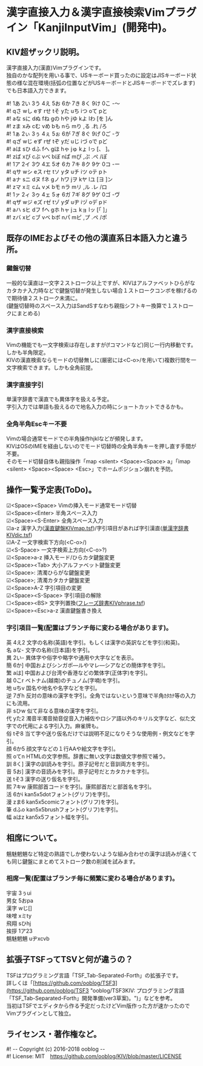 # 漢字直接入力＆漢字直接検索Vimプラグイン「KanjiInputVim」(開発中)。


## KIV超ザックリ説明。

漢字直接入力(漢直)Vimプラグインです。  
独自のかな配列を用いる事で、USキーボード買ったのに設定はJISキーボード状態の様な混在環境(括弧の位置などがUSキーボードとJISキーボードでズレます)でも日本語入力できます。  

&#35;!	1あ 2い 3う 4え 5お 6か 7き 8く 9け 0こ -〜  
&#35;!	qさ wし eす rせ tそ yた uち iつ oて pと  
&#35;!	aな sに dぬ fね gの hや jゆ kよ lわ [を ]ん  
&#35;!	zま xみ cむ vめ bも nら mり ,る .れ /ろ  
&#35;!	1ぁ 2ぃ 3ぅ 4ぇ 5ぉ 6が 7ぎ 8ぐ 9げ 0ご -ゔ  
&#35;!	qざ wじ eず rぜ tぞ yだ uじ iづ oで pど  
&#35;!	aは sひ dふ fへ gほ hゃ jゅ kょ lっ [、 ]。  
&#35;!	zば xび cぶ vべ bぼ nぱ mぴ ,ぷ .ぺ /ぽ  
&#35;!	1ア 2イ 3ウ 4エ 5オ 6カ 7キ 8ク 9ケ 0コ -ー  
&#35;!	qサ wシ eス rセ tソ yタ uチ iツ oテ pト  
&#35;!	aナ sニ dヌ fネ gノ hワ jヲ kヤ lユ [ヨ ]ン  
&#35;!	zマ xミ cム vメ bモ nラ mリ ,ル .レ /ロ  
&#35;!	1ァ 2ィ 3ゥ 4ェ 5ォ 6ガ 7ギ 8グ 9ゲ 0ゴ -ヴ  
&#35;!	qザ wジ eズ rゼ tゾ yダ uヂ iヅ oデ pド  
&#35;!	aハ sヒ dフ fヘ gホ hャ jュ kョ lッ [「 ]」  
&#35;!	zバ xビ cブ vベ bボ nパ mピ ,プ .ペ /ポ  


## 既存のIMEおよびその他の漢直系日本語入力と違う所。

### 鍵盤切替

一般的な漢直は一文字２ストローク以上ですが、KIVはアルファベットひらがなカタカナ入力時などで鍵盤切替が発生しない場合１ストロークコンボを稼げるので期待値２ストローク未満に。  
(鍵盤切替時のスペース入力はSandSすなわち親指シフトキー換算で１ストロークにまとめる)  


### 漢字直接検索

Vimの機能でも一文字検索は存在しますが(fコマンドなど)同じ一行内移動です。しかも半角限定。  
KIVの漢直検索ならモードの切替無しに(厳密には&lt;C-o&gt;/を用いて)複数行間を一文字検索できます。しかも全角前提。  


### 漢字直接字引

単漢字辞書で漢直でも異体字を扱える予定。  
字引入力では単語も扱えるので地名入力の時にショートカットできるかも。  


### 全角半角Escキー不要

Vimの場合通常モードでの半角操作hjklなどが頻発します。  
KIVはOSのIMEを経由しないのでモード切替時の全角半角キーを押し直す手間が不要。  
そのモード切替自体も親指操作「map &lt;silent&gt; &lt;Space&gt;&lt;Space&gt; a」「imap &lt;silent&gt; &lt;Space&gt;&lt;Space&gt; &lt;Esc&gt;」でホームポジション崩れを予防。  


## 操作一覧予定表(ToDo)。

☑&lt;Space&gt;&lt;Space&gt;	Vimの挿入モード通常モード切替  
☑&lt;Space&gt;&lt;Enter&gt;	半角スペース入力  
☑&lt;Space&gt;&lt;S-Enter&gt;	全角スペース入力  
☑a-z	漢字入力([漢直鍵盤KIVmap.tsf](https://github.com/ooblog/KIV/blob/master/autoload/KIVmap.tsf "KIV/KIVmap.tsf at master · ooblog/KIV"))/字引項目があれば字引漢直([単漢字辞書KIVdic.tsf](https://github.com/ooblog/KIV/blob/master/autoload/KIVdic.tsf "KIV/KIVdic.tsf at master · ooblog/KIV"))  
☑A-Z	一文字検索下方向(&lt;C-o&gt;/)  
☑&lt;S-Space&gt;	一文字検索上方向(&lt;C-o&gt;?)  
☑&lt;Space&gt;a-z	挿入モード/ひらカタ鍵盤変更  
☑&lt;Space&gt;&lt;Tab&gt;	大小アルファベット鍵盤変更  
☑&lt;Space&gt;:	清濁ひらがな鍵盤変更  
☑&lt;Space&gt;;	清濁カタカナ鍵盤変更  
☑&lt;Space&gt;A-Z	字引項目の変更  
☑&lt;Space&gt;&lt;S-Space&gt;	字引項目の解除  
☐&lt;Space&gt;&lt;BS&gt;	 文字列置換([フレーズ辞書KIVphrase.tsf](https://github.com/ooblog/KIV/blob/master/autoload/KIVphrase.tsf "KIV/KIVphrase.tsf at master · ooblog/KIV"))  
☑&lt;Space&gt;&lt;Esc&gt;a-z		漢直鍵盤書き換え  


### 字引項目一覧(配置はブランチ毎に変わる場合があります)。

英	4え2	文字の名称(英語)を字引。もしくは漢字の英訳などを字引(和英)。  
名	aな-	文字の名称(日本語)を字引。  
異	2い-	異体字や俗字や略字や通用や大字などを表示。  
簡	6か&#93;	中国およびシンガポ—ルやマレ—シアなどの簡体字を字引。  
繁	aは&#93;	中国および台湾や香港などの繁体字(正体字)を字引。  
越	0こr	ベトナム(越南)のチュノム(字喃)を字引。  
地	uちv	国名や地名や名字などを字引。  
逆	7ぎh	反対の意味の漢字を字引。全角ではないという意味で半角ｶﾀｶﾅ等の入力にも流用。  
非	sひw	似て非なる意味の漢字を字引。  
代	yた2	濁音半濁音拗音促音入力補佐やロシア語以外のキリル文字など、似た文字での代用による字引入力。麻雀牌も。  
俗	tぞ8	当て字や送り仮名だけでは説明不足になりそうな使用例・例文などを字引。  
顔	6か5	顔文字などの１行AAや絵文字を字引。  
照	oてn	HTMLの文字参照。辞書に無い文字は数値文字参照で補う。  
訓	8く&#93;	漢字の訓読みを字引。原子記号だと音訓両方を字引。  
音	5お&#93;	漢字の音読みを字引。原子記号だとカタカナを字引。  
送	tそ3	漢字の送り仮名を字引。  
熙	7キw	康熙部首コードを字引。康熙部首だと部首名を字引。  
活	6かi	kan5x5dotフォント(グリフ)を字引。  
漫	zま6	kan5x5comicフォント(グリフ)を字引。  
筆	dふo	kan5x5brushフォント(グリフ)を字引。  
幅	aはz	kan5x5フォント幅を字引。  


## 相席について。

魑魅魍魎など特定の熟語でしか使わないような組み合わせの漢字は読みが遠くても同じ鍵盤にまとめてストローク数の削減を試みます。  


### 相席一覧(配置はブランチ毎に頻繁に変わる場合があります)。

宇宙	3ぅui  
男女	5おpa  
漢字	wじ&#91;&#93;  
味噌	xミty  
飛翔	sひhj  
挨拶	1ア23  
魑魅魍魎	uヂxcvb  


## 拡張子TSFってTSVと何が違うの？

TSFはプログラミング言語「TSF_Tab-Separated-Forth」の拡張子です。  
詳しくは「[https://github.com/ooblog/TSF3](https://github.com/ooblog/TSF3 "ooblog/TSF3KIV: プログラミング言語「TSF_Tab-Separated-Forth」開発準備(ver3草案)。")」などを参考。  
当初はTSFでエディタから作る予定だったけどVim版作った方が速かったのでVimプラグインとして独立。  


## ライセンス・著作権など。

&#35;! -- Copyright (c) 2016-2018 ooblog --  
&#35;! License: MIT　https://github.com/ooblog/KIV/blob/master/LICENSE  
